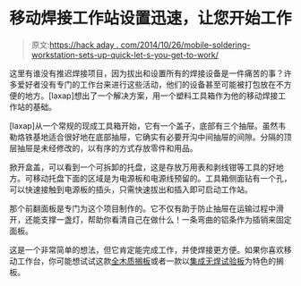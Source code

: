 # 移动焊接工作站设置迅速，让您开始工作

> 原文:[https://hack aday . com/2014/10/26/mobile-soldering-workstation-sets-up-quick-let-s-you-get-to-work/](https://hackaday.com/2014/10/26/mobile-soldering-workstation-sets-up-quickly-lets-you-get-to-work/)

这里有谁没有推迟焊接项目，因为拔出和设置所有的焊接设备是一件痛苦的事？许多爱好者没有专门的工作台来进行这些活动，他们的设备甚至可能被打包放在不方便的地方。[laxap]想出了一个解决方案，用一个塑料工具箱作为他的移动焊接工作站的基础。

[laxap]从一个常规的现成工具箱开始，它有一个盖子，底部有三个抽屉。虽然韦勒烙铁基地适合很好地在底部抽屉，它确实有必要开沟中间抽屉的间隙。分隔的顶层抽屉是未经修改的，以有序的方式存放零件和用品。

掀开盒盖，可以看到一个可拆卸的托盘，这是存放万用表和剥线钳等工具的好地方。可移动托盘下面的区域是为电源板和电源线预留的。工具箱侧面钻有一个孔，可以快速接触到电源板的插头，只需快速拔出和插入即可启动工作站。

那个前翻面板是专门为这个项目制作的。它不仅有助于防止抽屉在运输过程中滑开，还能支撑一盏灯，帮助你看清自己在做什么！一条弯曲的铝条作为插销来固定面板。

这是一个非常简单的想法，但它肯定能完成工作，并使焊接更方便。如果你喜欢移动工作台，你可能想试试这款[全木质搁板](http://hackaday.com/2012/10/07/a-mobile-electronics-lab-for-all-your-projects/)或者一款以[集成无焊试验板](http://hackaday.com/2011/08/01/how-to-take-a-travelling-electronics-lab-on-the-road-with-you/)为特色的搁板。